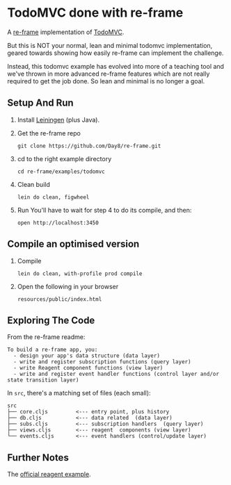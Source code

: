 # TodoMVC done with re-frame

A [re-frame](https://github.com/Day8/re-frame) implementation of [TodoMVC](http://todomvc.com/).

But this is NOT your normal, lean and minimal todomvc implementation, 
geared towards showing how easily re-frame can implement the challenge.
 
Instead, this todomvc example has evolved into more of a teaching tool 
and we've thrown in more advanced re-frame features which are not 
really required to get the job done. So lean and minimal is no longer a goal. 


## Setup And Run

1. Install [Leiningen](http://leiningen.org/)  (plus Java).

2. Get the re-frame repo
   ```
   git clone https://github.com/Day8/re-frame.git
   ```

3. cd to the right example directory
   ```
   cd re-frame/examples/todomvc
   ```

4. Clean build
   ```
   lein do clean, figwheel
   ```

5. Run
   You'll have to wait for step 4 to do its compile, and then:
   ```
   open http://localhost:3450
   ```


## Compile an optimised version

1. Compile
   ```
   lein do clean, with-profile prod compile
   ```

2. Open the following in your browser
   ```
   resources/public/index.html
   ```


## Exploring The Code

From the re-frame readme:
```
To build a re-frame app, you:
  - design your app's data structure (data layer)
  - write and register subscription functions (query layer)
  - write Reagent component functions (view layer)
  - write and register event handler functions (control layer and/or state transition layer)
```

In `src`, there's a matching set of files (each small):
```
src
├── core.cljs         <--- entry point, plus history
├── db.cljs           <--- data related  (data layer)
├── subs.cljs         <--- subscription handlers  (query layer)
├── views.cljs        <--- reagent  components (view layer)
└── events.cljs       <--- event handlers (control/update layer)
```

## Further Notes

The [official reagent example](https://github.com/reagent-project/reagent/tree/master/examples/todomvc). 
